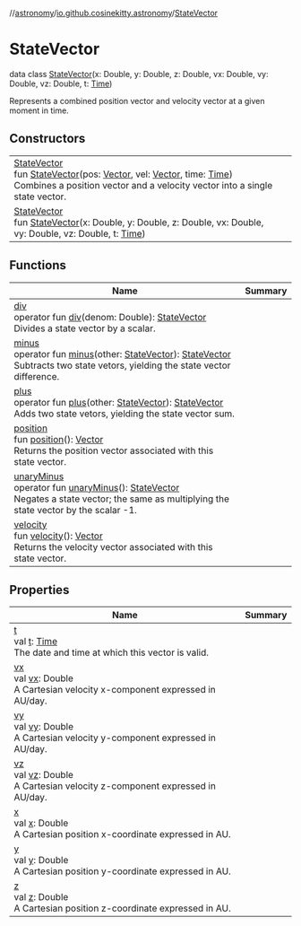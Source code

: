 //[astronomy](../../../index.md)/[io.github.cosinekitty.astronomy](../index.md)/[StateVector](index.md)

# StateVector

data class [StateVector](index.md)(x: Double, y: Double, z: Double, vx: Double, vy: Double, vz: Double, t: [Time](../-time/index.md))

Represents a combined position vector and velocity vector at a given moment in time.

## Constructors

| | |
|---|---|
| [StateVector](-state-vector.md)<br>fun [StateVector](-state-vector.md)(pos: [Vector](../-vector/index.md), vel: [Vector](../-vector/index.md), time: [Time](../-time/index.md))<br>Combines a position vector and a velocity vector into a single state vector. |
| [StateVector](-state-vector.md)<br>fun [StateVector](-state-vector.md)(x: Double, y: Double, z: Double, vx: Double, vy: Double, vz: Double, t: [Time](../-time/index.md)) |

## Functions

| Name | Summary |
|---|---|
| [div](div.md)<br>operator fun [div](div.md)(denom: Double): [StateVector](index.md)<br>Divides a state vector by a scalar. |
| [minus](minus.md)<br>operator fun [minus](minus.md)(other: [StateVector](index.md)): [StateVector](index.md)<br>Subtracts two state vetors, yielding the state vector difference. |
| [plus](plus.md)<br>operator fun [plus](plus.md)(other: [StateVector](index.md)): [StateVector](index.md)<br>Adds two state vetors, yielding the state vector sum. |
| [position](position.md)<br>fun [position](position.md)(): [Vector](../-vector/index.md)<br>Returns the position vector associated with this state vector. |
| [unaryMinus](unary-minus.md)<br>operator fun [unaryMinus](unary-minus.md)(): [StateVector](index.md)<br>Negates a state vector; the same as multiplying the state vector by the scalar -1. |
| [velocity](velocity.md)<br>fun [velocity](velocity.md)(): [Vector](../-vector/index.md)<br>Returns the velocity vector associated with this state vector. |

## Properties

| Name | Summary |
|---|---|
| [t](t.md)<br>val [t](t.md): [Time](../-time/index.md)<br>The date and time at which this vector is valid. |
| [vx](vx.md)<br>val [vx](vx.md): Double<br>A Cartesian velocity x-component expressed in AU/day. |
| [vy](vy.md)<br>val [vy](vy.md): Double<br>A Cartesian velocity y-component expressed in AU/day. |
| [vz](vz.md)<br>val [vz](vz.md): Double<br>A Cartesian velocity z-component expressed in AU/day. |
| [x](x.md)<br>val [x](x.md): Double<br>A Cartesian position x-coordinate expressed in AU. |
| [y](y.md)<br>val [y](y.md): Double<br>A Cartesian position y-coordinate expressed in AU. |
| [z](z.md)<br>val [z](z.md): Double<br>A Cartesian position z-coordinate expressed in AU. |
